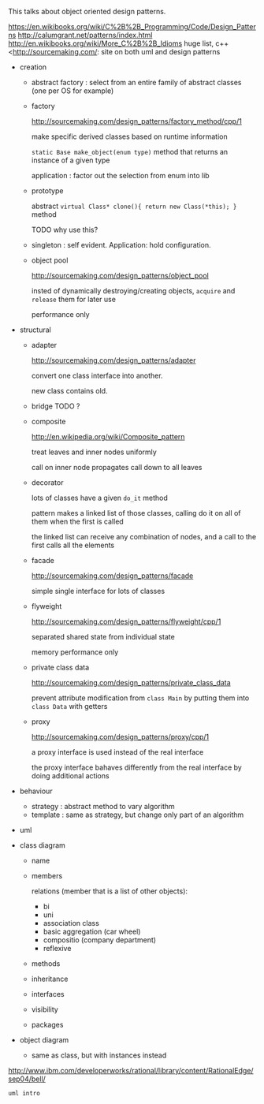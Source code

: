 This talks about object oriented design patterns.

<https://en.wikibooks.org/wiki/C%2B%2B_Programming/Code/Design_Patterns>
<http://calumgrant.net/patterns/index.html>
<http://en.wikibooks.org/wiki/More_C%2B%2B_Idioms>
    huge list, c++
<http://sourcemaking.com/:
    site on both uml and design patterns

- creation

    - abstract factory : select from an entire family of abstract classes (one per OS for example)

    - factory

        <http://sourcemaking.com/design_patterns/factory_method/cpp/1>

        make specific derived classes based on runtime information

        ``static Base make_object(enum type)`` method that returns an instance of a given type

        application : factor out the selection from enum into lib

    - prototype

        abstract ``virtual Class* clone(){ return new Class(*this); }`` method

        TODO why use this?

    - singleton : self evident. Application: hold configuration.

    - object pool

        <http://sourcemaking.com/design_patterns/object_pool>

        insted of dynamically destroying/creating objects, ``acquire`` and ``release`` them for later use

        performance only

- structural

    - adapter

        <http://sourcemaking.com/design_patterns/adapter>

        convert one class interface into another.

        new class contains old.

    - bridge TODO ?

    - composite

        <http://en.wikipedia.org/wiki/Composite_pattern>

        treat leaves and inner nodes uniformly

        call on inner node propagates call down to all leaves

    - decorator

        lots of classes have a given ``do_it`` method

        pattern makes a linked list of those classes, calling do it on all of them
        when the first is called

        the linked list can receive any combination of nodes, and a call to
        the first calls all the elements

    - facade

        <http://sourcemaking.com/design_patterns/facade>

        simple single interface for lots of classes

    - flyweight

        <http://sourcemaking.com/design_patterns/flyweight/cpp/1>

        separated shared state from individual state

        memory performance only

    - private class data

        <http://sourcemaking.com/design_patterns/private_class_data>

        prevent attribute modification from ``class Main``
        by putting them into ``class Data`` with getters

    - proxy

        <http://sourcemaking.com/design_patterns/proxy/cpp/1>

        a proxy interface is used instead of the real interface

        the proxy interface bahaves differently from the real interface
        by doing additional actions

- behaviour

    - strategy : abstract method to vary algorithm
    - template : same as strategy, but change only part of an algorithm

- uml

- class diagram

    - name

    - members

        relations (member that is a list of other objects):

        - bi
        - uni
        - association class
        - basic aggregation (car wheel)
        - compositio (company department)
        - reflexive

    - methods
    - inheritance
    - interfaces
    - visibility
    - packages

- object diagram

    - same as class, but with instances instead

http://www.ibm.com/developerworks/rational/library/content/RationalEdge/sep04/bell/

    uml intro

